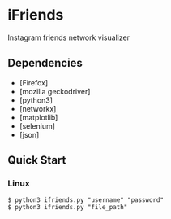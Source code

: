 # iFriends
Instagram friends network visualizer

## Dependencies

- [Firefox]
- [mozilla geckodriver]
- [python3]
- [networkx]
- [matplotlib]
- [selenium]
- [json]

## Quick Start

### Linux

```console
$ python3 ifriends.py "username" "password"
$ python3 ifriends.py "file_path"
```
